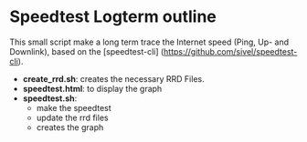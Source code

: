 Speedtest Logterm outline
=========================

This small script make a long term trace the Internet speed (Ping, Up- and Downlink), based on the [speedtest-cli] (https://github.com/sivel/speedtest-cli).

 * **create_rrd.sh**: creates the necessary RRD Files.
 * **speedtest.html**: to display the graph
 * **speedtest.sh**:
   * make the speedtest
   * update the rrd files
   * creates the graph
